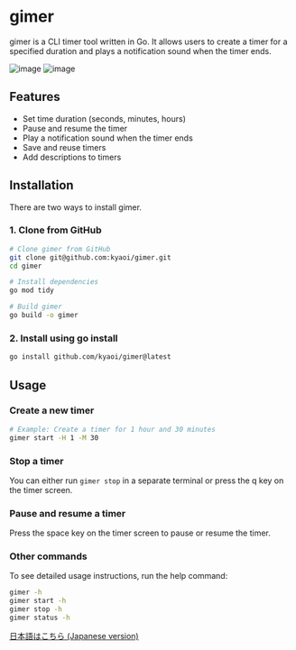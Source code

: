 # gimer

gimer is a CLI timer tool written in Go.
It allows users to create a timer for a specified duration and plays a notification sound when the timer ends.

![image](https://github.com/user-attachments/assets/204edf33-8f29-414f-9426-32b9302bb8ab)
![image](https://github.com/user-attachments/assets/5a70576f-b668-41c6-b065-f2a748cb5d01)

## Features

- Set time duration (seconds, minutes, hours)
- Pause and resume the timer
- Play a notification sound when the timer ends
- Save and reuse timers
- Add descriptions to timers

## Installation

There are two ways to install gimer.

### 1. Clone from GitHub

```sh
# Clone gimer from GitHub
git clone git@github.com:kyaoi/gimer.git
cd gimer

# Install dependencies
go mod tidy

# Build gimer
go build -o gimer
```

### 2. Install using go install

```sh
go install github.com/kyaoi/gimer@latest
```

## Usage

### Create a new timer

```sh
# Example: Create a timer for 1 hour and 30 minutes
gimer start -H 1 -M 30
```

### Stop a timer

You can either run `gimer stop` in a separate terminal or press the q key on the timer screen.

### Pause and resume a timer

Press the space key on the timer screen to pause or resume the timer.

### Other commands

To see detailed usage instructions, run the help command:

```sh
gimer -h
gimer start -h
gimer stop -h
gimer status -h
```

[日本語はこちら (Japanese version)](README.ja.md)
